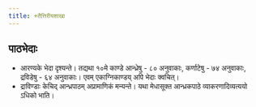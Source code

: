 ```yaml
---
title: +तैत्तिरीयशाखा
---
```


## पाठभेदाः
- आरण्यके भेदा दृश्यन्ते। तद्यथा १०मे काण्डे आन्ध्रेषु - ८० अनुवाकाः, कर्णाटेषु - ७४ अनुवाकाः, द्रविडेषु - ६४ अनुवाकाः। एवम् एकाग्निकाण्डय् अपि भेदाः क्वचित्। 
- द्राविण्डाः केचिद् आन्ध्रपाठम् अप्रामाणिकं मन्यन्ते। यथा मेधासूक्त आन्ध्रकपाठे व्याकरणादिव्यत्ययो ऽधिको भाति।
